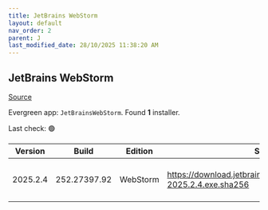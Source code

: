```yaml
---
title: JetBrains WebStorm
layout: default
nav_order: 2
parent: J
last_modified_date: 28/10/2025 11:38:20 AM
---
```


## JetBrains WebStorm

[Source](https://www.jetbrains.com/webstorm)

Evergreen app: `JetBrainsWebStorm`. Found **1** installer.

Last check: 🟢

| Version  | Build        | Edition  | Sha256                                                               | Date       | Size       | Type | URI                                                                                                                            |
| -------- | ------------ | -------- | -------------------------------------------------------------------- | ---------- | ---------- | ---- | ------------------------------------------------------------------------------------------------------------------------------ |
| 2025.2.4 | 252.27397.92 | WebStorm | https://download.jetbrains.com/webstorm/WebStorm-2025.2.4.exe.sha256 | 24/10/2025 | 1001026144 | exe  | [https://download.jetbrains.com/webstorm/WebStorm-2025.2.4.exe](https://download.jetbrains.com/webstorm/WebStorm-2025.2.4.exe) |
